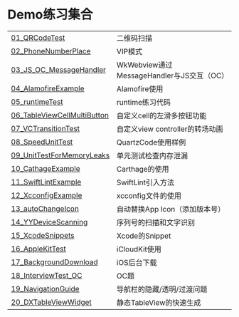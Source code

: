 # Demo练习集合


|                                   |           |
| :-------------                    |:-------------|
| [01_QRCodeTest](./01_QRCodeTest)                     | 二维码扫描 |
| [02_PhoneNumberPlace](./02_PhoneNumberPlace)               | VIP模式 |
| [03_JS_OC_MessageHandler](./03_JS_OC_MessageHandler)           | WkWebview通过MessageHandler与JS交互（OC） |
| [04_AlamofireExample](./04_AlamofireExample)               | Alamofire使用 |
| [05_runtimeTest](./05_runtimeTest)                                | runtime练习代码 |
| [06_TableViewCellMultiButton](./06_TableViewCellMultiButton)       |  自定义cell的左滑多按钮功能 |
| [07_VCTransitionTest](./07_VCTransitionTest)               | 自定义view controller的转场动画 |
| [08_SpeedUnitTest](./08_SpeedUnitTest)                  | QuartzCode使用样例 |
| [09_UnitTestForMemoryLeaks](./09_UnitTestForMemoryLeaks)         | 单元测试检查内存泄漏 |
| [10_CathageExample](./10_CathageExample)         | Carthage的使用 |
| [11_SwiftLintExample](./11_SwiftLintExample)         | SwiftLint引入方法 |
| [12_XcconfigExample](./12_XcconfigExample)         | xcconfig文件的使用 |
| [13_autoChangeIcon](./13_autoChangeIcon)         | 自动替换App Icon（添加版本号） |
| [14_YYDeviceScanning](./14_YYDeviceScanning)         | 序列号的扫描和文字识别 |
| [15_XcodeSnippets](./15_XcodeSnippets)         | Xcode的Snippet |
| [16_AppleKitTest](./16_AppleKitTest)         | iCloudKit使用 |
| [17_BackgroundDownload](./17_BackgroundDownload)         | iOS后台下载 |
| [18_InterviewTest_OC](./18_InterviewTest_OC)         | OC题 |
| [19_NavigationGuide](./19_NavigationGuide)         | 导航栏的隐藏/透明/过渡问题 |
| [20_DXTableViewWidget](./20_DXTableViewWidget)         | 静态TableView的快速生成 |


